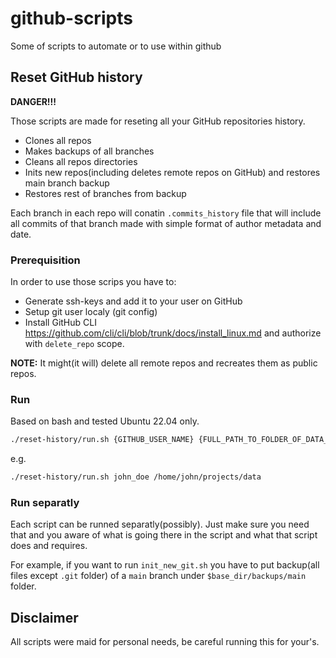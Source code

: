 # github-scripts

Some of scripts to automate or to use within github

## Reset GitHub history
**DANGER!!!**

Those scripts are made for reseting all your GitHub repositories history.
 - Clones all repos
 - Makes backups of all branches
 - Cleans all repos directories
 - Inits new repos(including deletes remote repos on GitHub) and restores main branch backup
 - Restores rest of branches from backup

Each branch in each repo will conatin `.commits_history` file that will include all commits of that branch made with simple format of author metadata and date.

### Prerequisition
In order to use those scrips you have to:
- Generate ssh-keys and add it to your user on GitHub
- Setup git user localy (git config)
- Install GitHub CLI https://github.com/cli/cli/blob/trunk/docs/install_linux.md and authorize with `delete_repo` scope.

**NOTE:** It might(it will) delete all remote repos and recreates them as public repos.

### Run

Based on bash and tested Ubuntu 22.04 only.
```bash
./reset-history/run.sh {GITHUB_USER_NAME} {FULL_PATH_TO_FOLDER_OF_DATA_FOLDER}
```
e.g.
```bash
./reset-history/run.sh john_doe /home/john/projects/data
```

### Run separatly
Each script can be runned separatly(possibly). Just make sure you need that and you aware of what is going there in the script and what that script does and requires. 

For example, if you want to run `init_new_git.sh` you have to put backup(all files except `.git` folder) of a `main` branch under `$base_dir/backups/main` folder.

## Disclaimer
All scripts were maid for personal needs, be careful running this for your's.